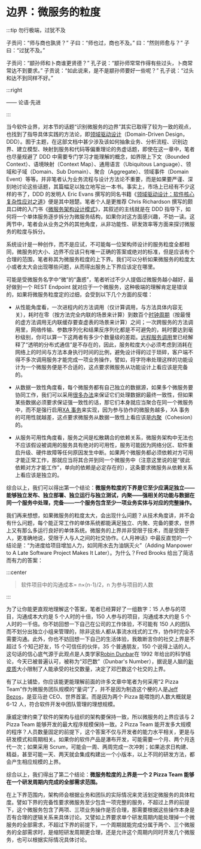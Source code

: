 # 边界：微服务的粒度

:::tip 勿行极端，过犹不及

子贡问：“师与商也孰贤？” 子曰：“师也过，商也不及。” 曰：“然则师愈与？” 子曰：“过犹不及。”

子贡问：“颛孙师和卜商谁更贤德？” 孔子说：“颛孙师常常作得有些过头，卜商常常达不到要求。” 子贡说：“如此说来，是不是颛孙师要好一些呢？” 孔子说：“过头和达不到同样不好。”

:::right

—— 论语·先进

:::

当今软件业界，对本节的话题“识别微服务的边界”其实已取得了较为一致的观点，也找到了指导具体实践的方法论，即[领域驱动设计](https://en.wikipedia.org/wiki/Domain-driven_design)（Domain-Driven Design，DDD）。囿于主题，在这部文档中甚少涉及该如何抽象业务、分析流程、识别边界、建立模型、映射到服务和代码等偏重理论的务虚话题，即使在这一章中，笔者也尽量规避了 DDD 中需要专门学习才能理解的概念，如界限上下文（Bounded Context）、语境映射（Context Map）、通用语言（Ubiquitous Language）、领域和子域（Domain、Sub Domain）、聚合（Aggregate）、领域事件（Domain Event）等等。并非笔者认为业务流程与设计方法论不重要，而是如果要严谨、深刻地讨论这些话题，其篇幅足以独立地写出一本书。事实上，市场上已经有不少这样的书了，DDD 的发明人 Eric Evans 撰写的同名书籍《[领域驱动设计：软件核心复杂性应对之道](https://book.douban.com/subject/5344973/)》便是其中翘楚。笔者个人是更推荐 Chris Richardson 撰写的颇具口碑的入门书《[微服务架构设计模式](https://book.douban.com/subject/33425123/)》，其叙述的主线就是在 DDD 指导下，如何将一个单体服务逐步拆分为微服务结构，如果你对这方面感兴趣，不妨一读。这两节中，笔者会从业务之外的其他角度，从非功能性、研发效率等方面来探讨微服务的粒度与拆分。

系统设计是一种创作，而不是应试，不可能每一位架构师设计的服务粒度全都相同，微服务的大小、边界不应该只有唯一正确的答案或绝对的标准，但是应该有个合理的范围，笔者称其为微服务粒度的上下界。我们可以分析如果微服务的粒度太小或者太大会出现哪些问题，从而得出服务上下界应该定在哪里。

可能是受微服务名字中“微”的“蛊惑”，笔者听过不少人提倡过微服务越小越好，最好做到一个 REST Endpoint 就对应于一个微服务，这种极端的理解肯定是错误的，如果将微服务粒度定的过细，会受到以下几个方面的反噬：

- 从性能角度看，一次进程内的方法调用（仅计算调用，与方法具体内容无关），耗时在零（按方法完全内联的场景来计算）到数百个[时钟周期](https://en.wikipedia.org/wiki/Cycles_per_instruction)（按最慢的虚方法调用无内联缓存要查虚表的场景来计算）之间；一次跨服务的方法调用里，网络传输、参数序列化和结果反序列化都是不可避免的，耗时要达到毫秒级别，你可以算一下这两者有多少个数量级的差距。[远程服务调用](/architect-perspective/general-architecture/api-style/rpc.html)里已经解释了“透明的分布式通信”是不存在的，因此，服务粒度大小必须考虑到消耗在网络上的时间与方法本身执行时间的比例，避免设计得的过于琐碎，客户端不得不多次调用服务才能完成一项业务操作，譬如，将字符串处理这样的功能设计为一个微服务便是不合适的，这点要求微服务从功能设计上看应该是完备的。

- 从数据一致性角度看，每个微服务都有自己独立的数据源，如果多个微服务要协同工作，我们可以采用[很多办法](/architect-perspective/general-architecture/transaction/distributed.html)来保证它们处理数据的最终一致性，但如果某些数据必须要求保证强一致性的话，那它们本身就应当聚合在同一个微服务中，而不是强行启用[XA 事务](/architect-perspective/general-architecture/transaction/global.html)来实现，因为参与协作的微服务越多，XA 事务的可用性就越差，这点要求微服务从数据一致性上看应该是[内聚](<https://en.wikipedia.org/wiki/Cohesion_(computer_science)>)（Cohesion）的。
- 从服务可用性角度看，服务之间是松散耦合的依赖关系，微服务架构中无法也不应该假设被调用的服务具有绝对的可用性，服务可能因为网络分区、软件重启升级、硬件故障等任何原因发生中断。如果两个微服务都必须依赖对方可用才能正常工作，那就应当将其合并到同一个微服务中（注意这里说的是“彼此依赖对方才能工作”，单向的依赖是必定存在的），这条要求微服务从依赖关系上看应该是独立的。

综合以上，我们可以得出第一个结论：**微服务粒度的下界是它至少应满足独立——能够独立发布、独立部署、独立运行与独立测试，内聚——强相关的功能与数据在同一个服务中处理，完备——一个服务包含至少一项业务实体与对应的完整操作。**

我们再来想想，如果微服务的粒度太大，会出现什么问题？从技术角度讲，并不会有什么问题，每个能正常工作的单体系统都能满足独立、内聚、完备的要求，世界上又有那么多运行良好的单体系统。微服务的上界并非受限于技术，而是受限于人，更准确地说，受限于人与人之间的社交协作。《人月神话》中最反直觉的一个结论是：“为进度给项目增加人力，如同用水去为油锅灭火”（Adding Manpower to A Late Software Project Makes It Later）。为什么？Fred Brooks 给出了简洁而有力的答案：

:::center

> 软件项目中的沟通成本= n×(n-1)/2，n 为参与项目的人数

:::

为了让你能更直观地理解这个答案，笔者已经算好了一组数字：15 人参与的项目，沟通成本大约是 5 个人时的十倍，150 人参与的项目，沟通成本大约是 5 个人时的一千倍。你不妨回想一下自己在公司的工作体验，不可能有 150 人的团队而不划分出独立小组来管理的，除非这些人都从事流水线式的工作，协作时完全不需要沟通。此外，你也不妨回想一下自己的生活体验，我敢断言你的社交上界是不超过 5 个知己好友，15 个可信任的伙伴，35 个普通朋友，150 个说得上话的人。这句话的信心底气源于此观点是人类学家[Robin Dunbar](https://en.wikipedia.org/wiki/Robin_Dunbar)在 1992 年给出的科学结论，今天已被普遍认可，被称为“邓巴数”（Dunbar's Number），据说是人脑的[新皮质](https://en.wikipedia.org/wiki/Neocortex)大小限制了人能承受的社交数量，决定了邓巴数这个社交的上界。

有了以上铺垫，你应该能更能理解前面的许多文章中笔者为何采用“2 Pizza Team”作为微服务团队规模的“量词”了，并不是因为制造这个梗的人是[Jeff Bezos](https://en.wikipedia.org/wiki/Jeff_Bezos)，是亚马逊 CEO、世界首富。而是因为两个 Pizza 能喂饱的人数大概就是 6-12 人，符合软件开发中团队管理的理想规模。

康威定律约束了软件的架构与组织的架构要保持一致，所以微服务的上界应该与 2 Pizza Team 能够开发的最大程序规模保持一致。2 Pizza Team 能开发多大规模的程序？人员数量固定的前提下，这个答案不仅与开发者的能力水平相关，更是与研发模式和周期相关。如果你的软件产品是瀑布开发，可能需要一个月、两个月迭代一次；如果采用 Scrum，可能会一周、两周完成一次冲刺；如果追求日构建、精益，甚至可能一天、两天就会集成构建出一个小版本，以上不同的研发方法，都会产生相应规模的上界。

综合以上，我们得出了第二个结论：**微服务粒度的上界是一个 2 Pizza Team 能够在一个研发周期内完成的全部需求范围。**

在上下界范围内，架构师会根据业务和团队的实际情况来灵活划定微服务的具体粒度。譬如下界的完备性要求微服务至少包含一项完整的服务，不超过上界的前提下，这个微服务包含了两项、三项业务操作是否合理，那需要根据这些操作本身是否有合理的逻辑关系来具体讨论。又譬如上界要求单个研发周期内能处理掉一个微服务的全部需求，不超过下界的前提下，一个周期就能完成分属于两个、三个微服务的全部需求时，是缩短研发周期更合理，还是允许这个周期内同时开发几个微服务，也可以根据实际情况具体讨论。
